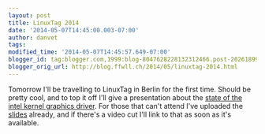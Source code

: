 ```yaml
---
layout: post
title: LinuxTag 2014
date: '2014-05-07T14:45:00.003-07:00'
author: danvet
tags: 
modified_time: '2014-05-07T14:45:57.649-07:00'
blogger_id: tag:blogger.com,1999:blog-8047628228132312466.post-202618990586317078
blogger_orig_url: http://blog.ffwll.ch/2014/05/linuxtag-2014.html
---
```


Tomorrow I'll be travelling to LinuxTag in Berlin for the first time. Should be
pretty cool, and to top it off I'll give a presentation about the
[state of the intel kernel graphics
driver](http://www.linuxtag.org/2014/de/programm/vortragsdetails/?eventid=2332). For those that can't attend I've
uploaded the [slides](/slides/linuxtag-2014.odp)
already, and if there's a video cut I'll link to that as soon as it's available.
